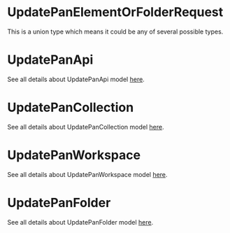 # UpdatePanElementOrFolderRequest

This is a union type which means it could be any of several possible types.

# UpdatePanApi

See all details about UpdatePanApi model [here](UpdatePanApi.md).

# UpdatePanCollection

See all details about UpdatePanCollection model [here](UpdatePanCollection.md).

# UpdatePanWorkspace

See all details about UpdatePanWorkspace model [here](UpdatePanWorkspace.md).

# UpdatePanFolder

See all details about UpdatePanFolder model [here](UpdatePanFolder.md).

<!-- This file was generated by liblab | https://liblab.com/ -->
